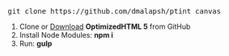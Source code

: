 <pre>git clone https://github.com/dmalapsh/ptint_canvas</pre>

<ol>
	<li>Clone or <a href="https://github.com/dmalapsh/ptint_canvas/archive/master.zip">Download</a> <strong>OptimizedHTML 5</strong> from GitHub</li>
	<li>Install Node Modules: <strong>npm i</strong></li>
	<li>Run: <strong>gulp</strong></li>
</ol>
